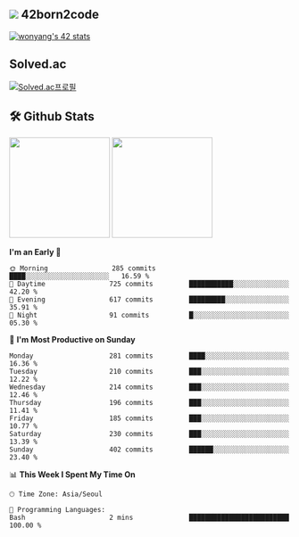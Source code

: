
## <img src="https://img.shields.io/badge/-000000?style=flat&logo=42&logoColor=white"> 42born2code
[![wonyang's 42 stats](https://badge42.vercel.app/api/v2/cl5nhe5b6007809kydha7ht42/stats?cursusId=21&coalitionId=88)](https://profile.intra.42.fr/users/wonyang)

## Solved.ac
[![Solved.ac프로필](http://mazassumnida.wtf/api/v2/generate_badge?boj=bennyws)](https://solved.ac/bennyws)

## 🛠️ Github Stats
<p>
  <img height="180em" src="https://github-readme-stats-veggie-garden.vercel.app/api?username=gemstoneyang&show_icons=true&include_all_commits=true&bg_color=30,e96443,904e95&title_color=fff&text_color=fff">
  <img height="180em" src="https://github-readme-stats-veggie-garden.vercel.app/api/top-langs/?username=gemstoneyang&layout=compact&bg_color=30,e96443,904e95&title_color=fff&text_color=fff">
</p>

<!--START_SECTION:waka-->
**I'm an Early 🐤** 

```text
🌞 Morning                285 commits         ████░░░░░░░░░░░░░░░░░░░░░   16.59 % 
🌆 Daytime                725 commits         ███████████░░░░░░░░░░░░░░   42.20 % 
🌃 Evening                617 commits         █████████░░░░░░░░░░░░░░░░   35.91 % 
🌙 Night                  91 commits          █░░░░░░░░░░░░░░░░░░░░░░░░   05.30 % 
```
📅 **I'm Most Productive on Sunday** 

```text
Monday                   281 commits         ████░░░░░░░░░░░░░░░░░░░░░   16.36 % 
Tuesday                  210 commits         ███░░░░░░░░░░░░░░░░░░░░░░   12.22 % 
Wednesday                214 commits         ███░░░░░░░░░░░░░░░░░░░░░░   12.46 % 
Thursday                 196 commits         ███░░░░░░░░░░░░░░░░░░░░░░   11.41 % 
Friday                   185 commits         ███░░░░░░░░░░░░░░░░░░░░░░   10.77 % 
Saturday                 230 commits         ███░░░░░░░░░░░░░░░░░░░░░░   13.39 % 
Sunday                   402 commits         ██████░░░░░░░░░░░░░░░░░░░   23.40 % 
```


📊 **This Week I Spent My Time On** 

```text
🕑︎ Time Zone: Asia/Seoul

💬 Programming Languages: 
Bash                     2 mins              █████████████████████████   100.00 % 
```


<!--END_SECTION:waka-->
